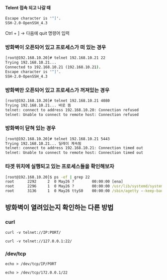 #### Telent 접속 되고 나갈 때

```cmd
Escape character is '^]'.
SSH-2.0-OpenSSH_4.3
```

Ctrl + ] -> 다음에 quit 명령어 입력

### 방화벽이 오픈되어 있고 프로세스가 떠 있는 경우

```cmd
[root@192.168.10.20]# telnet 192.168.10.21 22
Trying 192.168.10.21...
Connected to 192.168.10.21 (192.168.10.21).
Escape character is '^]'.
SSH-2.0-OpenSSH_4.3
```

### 방화벽만 오픈되어 있고 프로세스가 꺼져있는 경우

```cmd
[root@192.168.10.20]# telnet 192.168.10.21 4080
Trying 192.168.10.21... 바로 뜸
telnet: connect to address 192.168.10.20: Connection refused
telnet: Unable to connect to remote host: Connection refused
```

### 방화벽이 닫혀 있는 경우

```cmd
[root@192.168.10.20]# telnet 192.168.10.21 5443
Trying 192.168.10.21... 딜레이 계속됨
telnet: connect to address 192.168.10.21: Connection timed out
telnet: Unable to connect to remote host: Connection timed out
```

### 타겟 위치에 실행되고 있는 프로세스들을 확인해보자

```cmd
[root@192.168.10.20]$ ps -ef | grep 22
root      2292     2  0 May26 ?        00:00:00 [ena]
root      2296     1  0 May26 ?        00:00:00 /usr/lib/systemd/systemd-udevd
root      3136     1  0 May26 ttyS0    00:00:00 /sbin/agetty --keep-baud 115200,38400,9600 ttyS0 vt220
```

## 방화벽이 열려있는지 확인하는 다른 방법

### curl

```
curl -v telnet://IP:PORT/

curl -v telnet://127.0.0.1:22/
```

### /dev/tcp

```
echo > /dev/tcp/IP/PORT

echo > /dev/tcp/172.0.0.1/22
```




